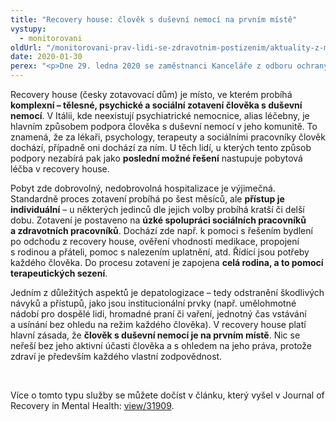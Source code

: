```yaml
---
title: "Recovery house: člověk s duševní nemocí na prvním místě"
vystupy:
  - monitorovani
oldUrl: "/monitorovani-prav-lidi-se-zdravotnim-postizenim/aktuality-z-monitorovani/aktuality-z-monitorovani-2020/recovery-house-clovek-s-dusevni-nemoci-na-prvnim-miste/"
date: 2020-01-30
perex: "<p>Dne 29. ledna 2020 se zaměstnanci Kanceláře z odboru ochrany práv osob se zdravotním postižením zúčastnili semináře „Recovery house jako nástroj destigmatizace“. Na toto téma přednášeli Paul Baker (zakládající člen skupiny Hearing Voices a Intervoice) a také John Jenkins z International Mental Health Collaborating Network. Seminář proběhl v Brně v rámci projektu Podpora vzniku Center duševního zdraví I.  </p>"
---
```


<!-- imported from the old website -->

<p>Recovery house (česky zotavovací dům) je místo, ve kterém probíhá <b>komplexní – tělesné, psychické a sociální zotavení člověka s duševní nemocí</b>. V Itálii, kde neexistují psychiatrické nemocnice, alias léčebny, je hlavním způsobem podpora člověka s duševní nemocí v jeho komunitě. To znamená, že za lékaři, psychology, terapeuty a sociálními pracovníky člověk dochází, případně oni dochází za ním. U těch lidí, u kterých tento způsob podpory nezabírá pak jako <b>poslední možné řešení</b> nastupuje pobytová léčba v recovery house.</p> <p>Pobyt zde dobrovolný, nedobrovolná hospitalizace je výjimečná. Standardně proces zotavení probíhá po šest měsíců, ale <b>přístup je individuální</b> – u některých jedinců dle jejich volby probíhá kratší či delší dobu. Zotavení je postaveno na <b>úzké spolupráci sociálních pracovníků a zdravotních pracovníků</b>. Dochází zde např. k pomoci s řešením bydlení po odchodu z recovery house, ověření vhodnosti medikace, propojení s rodinou a přáteli, pomoc s nalezením uplatnění, atd. Řídící jsou potřeby každého člověka. Do procesu zotavení je zapojena <b>celá rodina, a to pomocí terapeutických sezení</b>.</p> <p>Jedním z důležitých aspektů je depatologizace – tedy odstranění škodlivých návyků a přístupů, jako jsou institucionální prvky (např. umělohmotné nádobí pro dospělé lidi, hromadné praní či vaření, jednotný čas vstávání a usínání bez ohledu na režim každého člověka). V recovery house platí hlavní zásada, že <b>člověk s duševní nemocí je na prvním místě</b>. Nic se neřeší bez jeho aktivní účasti člověka a s ohledem na jeho práva, protože zdraví je především každého vlastní zodpovědnost. </p> <p> </p> <p>Více o tomto typu služby se můžete dočíst v článku, který vyšel v Journal of Recovery in Mental Health: <a href="https://jps.library.utoronto.ca/index.php/rmh/article/view/31909" target="_blank">view/31909</a>.    </p>
